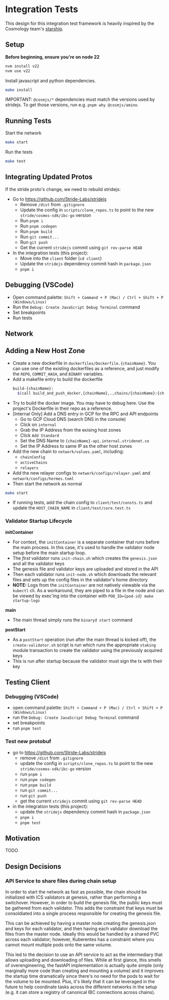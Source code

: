 # Integration Tests

This design for this integration test framework is heavily inspired by the Cosmology team's [starship](https://github.com/cosmology-tech/starship/tree/main).

## Setup

**Before beginning, ensure you're on node 22**

```bash
nvm install v22
nvm use v22
```

Install javascript and python dependencies.

```bash
make install
```

IMPORTANT: `@cosmjs/*` dependencies must match the versions used by stridejs. To get those versions, run e.g. `pnpm why @cosmjs/amino`.

## Running Tests

Start the network

```bash
make start
```

Run the tests

```bash
make test
```

## Integrating Updated Protos

If the stride proto's change, we need to rebuild stridejs:

- Go to https://github.com/Stride-Labs/stridejs
  - Remove `/dist` from `.gitignore`
  - Update the config in `scripts/clone_repos.ts` to point to the new `stride/cosmos-sdk/ibc-go` version
  - Run `pnpm i`
  - Run `pnpm codegen`
  - Run `pnpm build`
  - Run `git commit...`
  - Run `git push`
  - Get the current `stridejs` commit using `git rev-parse HEAD`
- In the integration tests (this project):
  - Move into the `client` folder (`cd client`)
  - Update the `stridejs` dependency commit hash in `package.json`
  - `pnpm i`

## Debugging (VSCode)

- Open command palette: `Shift + Command + P (Mac) / Ctrl + Shift + P (Windows/Linux)`
- Run the `Debug: Create JavaScript Debug Terminal` command
- Set breakpoints
- Run tests

## Network

## Adding a New Host Zone

- Create a new dockerfile in `dockerfiles/Dockerfile.{chainName}`. You can use one of the existing dockerfiles as a reference, and just modify the `REPO`, `COMMIT_HASH`, and `BINARY` variables.
- Add a makefile entry to build the dockerfile
  ```bash
  build-{chainName}:
    $(call build_and_push_docker,{chainName},.,chains/{chainName}:{chainVersion})
  ```
- Try to build the docker image. You may have to debug here. Use the project's Dockerfile in their repo as a reference.
- [Internal Only] Add a DNS entry in GCP for the RPC and API endpoints
  - Go to GCP Cloud DNS (search DNS in the console)
  - Click on `internal`
  - Grab the IP Address from the exising host zones
  - Click `Add Standard`
  - Set the DNS Name to `{chainName}-api.internal.stridenet.co`
  - Set the IP Address to same IP as the other host zones
- Add the new chain to `network/values.yaml`, including:
  - `chainConfig`
  - `activeChains`
  - `relayers`
- Add the new relayer configs to `network/configs/relayer.yaml` and `network/configs/hermes.toml`
- Then start the network as normal

```bash
make start
```

- If running tests, add the chain config to `client/test/consts.ts` and update the `HOST_CHAIN_NAME` in `client/test/core.test.ts`

### Validator Startup Lifecycle

**initContainer**

- For context, the `initContainer` is a separate container that runs before the main process. In this case, it's used to handle the validator node setup before the main startup loop.
- The _first_ validator runs `init-chain.sh` which creates the `genesis.json` and all the validator keys
- The genesis file and validator keys are uploaded and stored in the API
- Then each validator runs `init-node.sh` which downloads the relevant files and sets up the config files in the validator's home directory
- **NOTE:** Logs from the `initContainer` are not natively viewable via the `kubectl` cli. As a workaround, they are piped to a file in the node and can be viewed by exec'ing into the container with `POD_ID={pod-id} make startup-logs`

**main**

- The main thread simply runs the `binaryd start` command

**postStart**

- As a `postStart` operation (run after the main thread is kicked off), the `create-validator.sh` script is run which runs the appropriate `staking` module transaction to create the validator using the previously acquired keys
- This is run after startup because the validator must sign the tx with their key

## Testing Client

### Debugging (VSCode)

- open command palette: `Shift + Command + P (Mac) / Ctrl + Shift + P (Windows/Linux)`
- run the `Debug: Create JavaScript Debug Terminal` command
- set breakpoints
- run `pnpm test`

### Test new protobuf

- go to https://github.com/Stride-Labs/stridejs
  - remove `/dist` from `.gitignore`
  - update the config in `scripts/clone_repos.ts` to point to the new `stride/cosmos-sdk/ibc-go` version
  - run `pnpm i`
  - run `pnpm codegen`
  - run `pnpm build`
  - run `git commit...`
  - run `git push`
  - get the current `stridejs` commit using `git rev-parse HEAD`
- in the integration tests (this project):
  - update the `stridejs` dependency commit hash in `package.json`
  - `pnpm i`
  - `pnpm test`

## Motivation

TODO

## Design Decisions

### API Service to share files during chain setup

In order to start the network as fast as possible, the chain should be initialized with ICS validators at genesis, rather than performing a switchover. However, in order to build the genesis file, the public keys must be gathered from each validator. This adds the constraint that keys must be consoldiated into a single process responsible for creating the genesis file.

This can be achieved by having a master node creating the genesis.json and keys for each validator, and then having each validator download the files from the master node. Ideally this would be handled by a shared PVC across each validator; however, Kuberentes has a constraint where you cannot mount multiple pods onto the same volume.

This led to the decision to use an API service to act as the intermediary that allows uploading and downloading of files. While at first glance, this smells of overengineering, the fastAPI implementation is actually quite simple (only marginally more code than creating and mounting a volume) and it improves the startup time dramatically since there's no need for the pods to wait for the volume to be mounted. Plus, it's likely that it can be leveraged in the future to help coordinate tasks across the different networks in the setup (e.g. it can store a registry of canonical IBC connections across chains).
